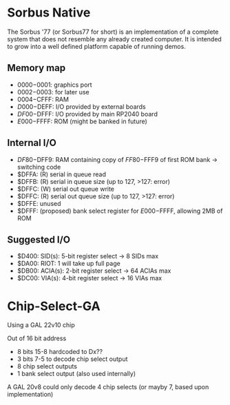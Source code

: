Sorbus Native
=============

The Sorbus '77 (or Sorbus77 for short) is an implementation of a complete
system that does not resemble any already created computer. It is intended to
grow into a well defined platform capable of running demos.

Memory map
----------

- $0000-$0001: graphics port
- $0002-$0003: for later use
- $0004-$CFFF: RAM
- $D000-$DEFF: I/O provided by external boards
- $DF00-$DFFF: I/O provided by main RP2040 board
- $E000-$FFFF: ROM (might be banked in future)

Internal I/O
------------
- $DF80-$DFF9: RAM containing copy of $FF80-$FFF9 of first ROM bank
               -> switching code
- $DFFA: (R) serial in queue read
- $DFFB: (R) serial in queue size (up to 127, >127: error)
- $DFFC: (W) serial out queue write
- $DFFC: (R) serial out queue size (up to 127, >127: error)
- $DFFE: unused
- $DFFF: (proposed) bank select register for $E000-$FFFF, allowing 2MB of ROM

Suggested I/O
-------------
- $D400: SID(s): 5-bit register select -> 8 SIDs max
- $DA00: RIOT: 1 will take up full page
- $DB00: ACIA(s): 2-bit register select -> 64 ACIAs max
- $DC00: VIA(s): 4-bit register select -> 16 VIAs max

Chip-Select-GA
==============
Using a GAL 22v10 chip

Out of 16 bit address
- 8 bits 15-8 hardcoded to Dx??
- 3 bits 7-5 to decode chip select output
- 8 chip select outputs
- 1 bank select output (also used internally)

A GAL 20v8 could only decode 4 chip selects
(or mayby 7, based upon implementation)
